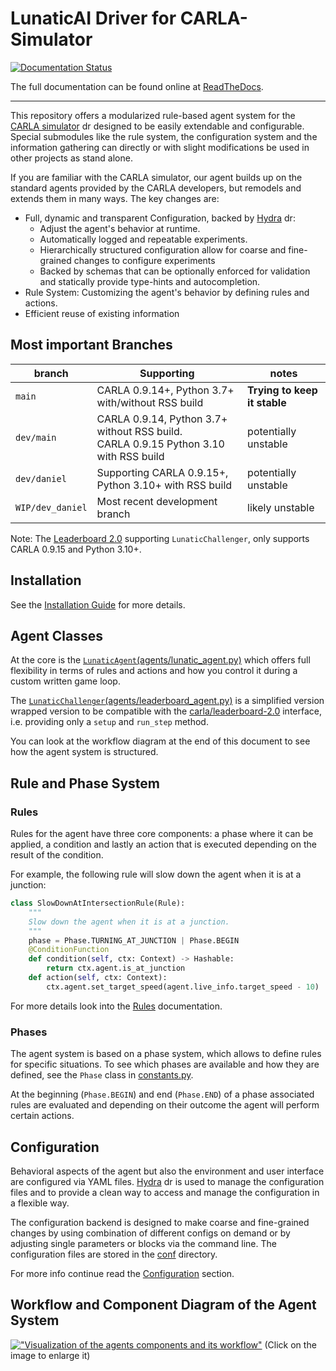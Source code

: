 # LunaticAI Driver for CARLA-Simulator

[![Documentation Status](https://readthedocs.org/projects/lunaticai-driver-for-carla-simulator/badge/?version=latest)](https://lunaticai-driver-for-carla-simulator.readthedocs.io/?badge=latest)

The full documentation can be found online at [ReadTheDocs](https://lunaticai-driver-for-carla-simulator.readthedocs.io/).

---

This repository offers a modularized rule-based agent system for the
[CARLA simulator](https://carla.org/) [<img src="https://github.githubassets.com/favicons/favicon.svg" alt="drawing" width="14"/>](https://github.com/carla-simulator/carla)
designed to be easily extendable and configurable. Special submodules like the rule system, the configuration system and the information gathering can directly or with slight modifications be used in other projects as stand alone.

If you are familiar with the CARLA simulator, our agent builds up on the standard agents provided by the CARLA developers, but remodels and extends them in many ways. The key changes are:

- Full, dynamic and transparent Configuration, backed by [Hydra](https://hydra.cc/) [<img src="https://github.githubassets.com/favicons/favicon.svg" alt="drawing" width="14"/>](https://github.com/facebookresearch/hydra):
  - Adjust the agent's behavior at runtime.
  - Automatically logged and repeatable experiments.
  - Hierarchically structured configuration allow for coarse and fine-grained changes to configure experiments
  - Backed by schemas that can be optionally enforced for validation and statically provide type-hints and autocompletion.
- Rule System: Customizing the agent's behavior by defining rules and actions.
- Efficient reuse of existing information

## Most important Branches

| branch | Supporting | notes |
| -- | -- | -- |
|`main` | CARLA 0.9.14+, Python 3.7+ with/without RSS build | **Trying to keep it stable** |
|`dev/main` | CARLA 0.9.14, Python 3.7+ without RSS build.<br> CARLA 0.9.15 Python 3.10 with RSS build | potentially unstable |
|`dev/daniel`| Supporting CARLA 0.9.15+, Python 3.10+ with RSS build | potentially unstable |
|`WIP/dev_daniel` | Most recent development branch | likely unstable |

Note: The [Leaderboard 2.0](https://github.com/carla-simulator/leaderboard) supporting `LunaticChallenger`, only supports CARLA 0.9.15 and Python 3.10+.

## Installation

See the [Installation Guide](docs/Install) for more details.

## Agent Classes

At the core is the [`LunaticAgent`(agents/lunatic_agent.py)](https://github.com/Daraan/LunaticAI-Driver-for-CARLA-Simulator/blob/main/agents/lunatic_agent.py) which offers full flexibility in terms of rules and actions and how you control it during a custom written game loop.

The [`LunaticChallenger`(agents/leaderboard_agent.py)](https://github.com/Daraan/LunaticAI-Driver-for-CARLA-Simulator/blob/main//agents/leaderboard_agent.py) is a simplified version wrapped version to be compatible with the [carla/leaderboard-2.0](https://github.com/carla-simulator/leaderboard) interface, i.e. providing only a `setup` and `run_step` method.

You can look at the workflow diagram at the end of this document to see how the agent system is structured.

## Rule and Phase System

### Rules

Rules for the agent have three core components: a phase where it can be applied, a condition and lastly an action that is executed depending on the result of the condition.  

For example, the following rule will slow down the agent when it is at a junction:

```python
class SlowDownAtIntersectionRule(Rule):
    """
    Slow down the agent when it is at a junction.
    """
    phase = Phase.TURNING_AT_JUNCTION | Phase.BEGIN
    @ConditionFunction
    def condition(self, ctx: Context) -> Hashable:
        return ctx.agent.is_at_junction
    def action(self, ctx: Context):
        ctx.agent.set_target_speed(agent.live_info.target_speed - 10)
```

For more details look into the [Rules](https://github.com/Daraan/LunaticAI-Driver-for-CARLA-Simulator/blob/main/docs/Rules.md) documentation.

### Phases

The agent system is based on a phase system, which allows to define rules for specific situations.
To see which phases are available and how they are defined, see the `Phase` class in [constants.py](https://github.com/Daraan/LunaticAI-Driver-for-CARLA-Simulator/blob/main/classes/constants.py#Phase).

At the beginning (`Phase.BEGIN`) and end (`Phase.END`) of a phase associated rules are evaluated and depending on their outcome the agent will perform certain actions.

## Configuration

Behavioral aspects of the agent but also the environment and user interface are configured via YAML files.
[Hydra](https://hydra.cc/) [<img src="https://github.githubassets.com/favicons/favicon.svg" alt="drawing" width="14"/>](https://github.com/facebookresearch/hydra) is used to manage the configuration files and to provide a clean way to access and manage the configuration in a flexible way.

The configuration backend is designed to make coarse and fine-grained changes by using combination of different configs on demand or by adjusting single parameters or blocks via the command line.
The configuration files are stored in the [conf](https://github.com/Daraan/LunaticAI-Driver-for-CARLA-Simulator/blob/main/conf) directory.

For more info continue read the [Configuration](conf/ConfigFiles) section.

## Workflow and Component Diagram of the Agent System

[!["Visualization of the agents components and its workflow"](docs/images/AgentLifecycleDiagram.drawio.svg)](docs/images/AgentLifecycleDiagram.drawio.svg)
(Click on the image to enlarge it)
